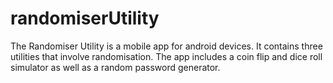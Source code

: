 # randomiserUtility
The Randomiser Utility is a mobile app for android devices. It contains three utilities that involve randomisation. The app includes a coin flip and dice roll simulator as well as
a random password generator.
